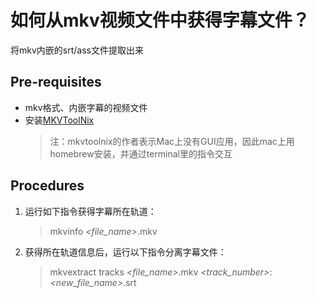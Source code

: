 # 如何从mkv视频文件中获得字幕文件？
将mkv内嵌的srt/ass文件提取出来

## Pre-requisites
- mkv格式、内嵌字幕的视频文件
- 安装[MKVToolNix](https://mkvtoolnix.download/downloads.html)
	> 注：mkvtoolnix的作者表示Mac上没有GUI应用，因此mac上用homebrew安装，并通过terminal里的指令交互

## Procedures
1. 运行如下指令获得字幕所在轨道：
	> mkvinfo *<file_name>*.mkv

2. 获得所在轨道信息后，运行以下指令分离字幕文件：
	> mkvextract tracks *<file_name>*.mkv *<track_number>*:*<new_file_name>*.srt

